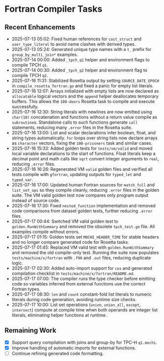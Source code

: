 # Fortran Compiler Tasks

## Recent Enhancements
- 2025-07-13 05:02: Fixed human references for `cast_struct` and `user_type_literal` to avoid name clashes with derived types.
- 2025-07-13 05:24: Generated unique type names with a `t_` prefix for `group_by_multi_join*` examples.
- 2025-07-14 00:00: Added `_tpch_q1` helper and environment flags to compile TPCH `q1`.
- 2025-07-14 00:30: Added `_tpch_q2` helper and environment flag to compile TPCH `q2`.
- 2025-07-16 11:31: Stabilized Rosetta output by setting `SOURCE_DATE_EPOCH` in
  `compile_rosetta_fortran.go` and fixed a panic for empty list literals.
- 2025-07-16 12:07: Arrays initialized with empty lists are now declared as
  `allocatable` logical vectors and the `append` helper deallocates temporary
  buffers. This allows the `100-doors` Rosetta task to compile and execute
  successfully.
- 2025-07-16 12:30: String literals with newlines are now emitted using
  `char(10)` concatenation and functions without a return value compile as
  `subroutine`s. Standalone calls to such functions generate `call` statements,
  reducing many `.error` files in the Rosetta suite.
- 2025-07-16 13:00: List and scalar declarations infer boolean, float, and
  string types automatically. `for` loops over string lists now declare arrays as
  `character` vectors, fixing the `100-prisoners` task and similar cases.
- 2025-07-16 15:33: Added golden tests for `tests/vm/valid` and moved local
  variable declarations to the start of functions. Float literals keep a decimal
  point and math calls like `sqrt` convert integer arguments to `real`, reducing
  `.error` files.
- 2025-07-16 16:26: Regenerated VM `valid` golden files and verified all tests
  compile with `gfortran`, updating outputs for `typed_let` and `typed_var`.
- 2025-07-16 17:00: Updated human Fortran sources for `match_full` and
  `list_set_ops` so they compile cleanly, reducing `.error` files in the
  golden suite. The VM valid golden test now compares only program output
  instead of source code.
- 2025-07-16 17:30: Fixed `nested_function` implementation and removed
  code comparisons from dataset golden tests, further reducing `.error`
  files.
- 2025-07-17 00:44: Switched VM valid golden test to `golden.RunWithSummary`
  and removed the obsolete `tpch_test.go` file. All examples compile
  without errors.
- 2025-07-17 01:15: Golden tests set `MOCHI_HEADER_TIME` for stable headers and
  no longer compare generated code for Rosetta tasks.
- 2025-07-17 01:45: Replaced VM valid test with `golden.RunWithSummary` and
  removed the old compile-only test. Running the suite now populates
  `tests/machine/x/fortran` with `.f90` and `.out` files, reducing duplicate
  logic.
- 2025-07-17 02:30: Added auto-import support for `cos` and generated
  compilation checklist in `tests/machine/x/fortran/README.md`.
- 2025-07-17 07:00: The compiler runs the type checker before emitting code so
  variables inferred from external functions use the correct Fortran types.
- 2025-07-17 08:30: `len` and `count` constant-fold list literals to numeric
  literals during code generation, avoiding runtime size checks.
- 2025-07-17 10:00: List set operations (`union`, `union_all`, `except`,
  `intersect`) compute at compile time when both operands are integer list
  literals, eliminating helper functions at runtime.

## Remaining Work
- [x] Support query compilation with joins and group-by for TPC-H `q1.mochi`.
- [x] Improve handling of automatic imports for external functions.
- [ ] Continue refining generated code formatting.

